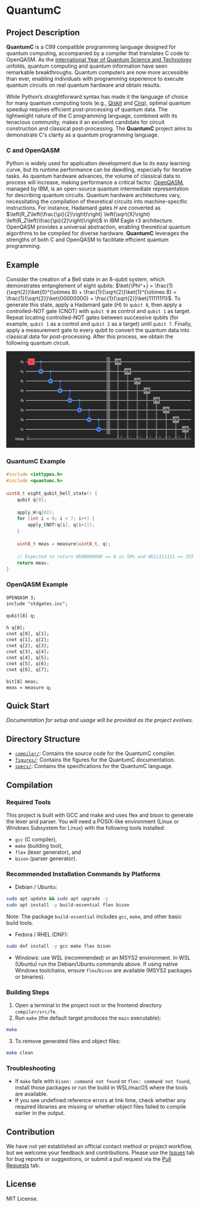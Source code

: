 # QuantumC

## Project Description

**QuantumC** is a C99 compatible programming language designed for quantum computing, accompanied by a compiler that translates C code to OpenQASM.
As the [International Year of Quantum Science and Technology](https://quantum2025.org) unfolds, quantum computing and quantum information have seen remarkable breakthroughs.
Quantum computers are now more accessible than ever, enabling individuals with programming experience to execute quantum circuits on real quantum hardware and obtain results.

While Python’s straightforward syntax has made it the language of choice for many quantum computing tools (e.g., [Qiskit](https://www.ibm.com/quantum/qiskit) and [Cirq](https://quantumai.google/cirq)), optimal quantum speedup requires efficient post-processing of quantum data.
The lightweight nature of the C programming language, combined with its tenacious community, makes it an excellent candidate for circuit construction and classical post-processing.
The **QuantumC** project aims to demonstrate C's clarity as a quantum programming language.

### C and OpenQASM

Python is widely used for application development due to its easy learning curve, but its runtime performance can be dawdling, especially for iterative tasks.
As quantum hardware advances, the volume of classical data to process will increase, making performance a critical factor.
[OpenQASM](https://openqasm.com), managed by IBM, is an open-source quantum intermediate representation for describing quantum circuits.
Quantum hardware architectures vary, necessitating the compilation of theoretical circuits into machine-specific instructions. 
For instance, Hadamard gates $H$ are converted as $\left(R_Z\left(\frac{\pi}{2}\right)\right) \left(\sqrt{X}\right) \left(R_Z\left(\frac{\pi}{2}\right)\right)$ in IBM Eagle r3 architecture.
OpenQASM provides a universal abstraction, enabling theoretical quantum algorithms to be compiled for diverse hardware.
**QuantumC** leverages the strengths of both C and OpenQASM to facilitate efficient quantum programming.


## Example

Consider the creation of a Bell state in an 8-qubit system, which demonstrates entanglement of eight qubits: $\ket{\Phi^+} = \frac{1}{\sqrt{2}}\ket{0}^{\otimes 8} + \frac{1}{\sqrt{2}}\ket{1}^{\otimes 8} = \frac{1}{\sqrt{2}}\ket{00000000} + \frac{1}{\sqrt{2}}\ket{11111111}$.
To generate this state, apply a Hadamard gate ($H$) to `qubit 0`, then apply a controlled-NOT gate ($\text{CNOT}$) with `qubit 0` as control and `qubit 1` as target.
Repeat locating controlled-NOT gates between successive qubits (for example, `qubit 1` as a control and `qubit 2` as a target) until `qubit 7`.
Finally, apply a measurement gate to every qubit to convert the quantum data into classical data for post-processing.
After this process, we obtain the following quantum circuit.
<div align="center">

![Figure 1](./figures/readme-figure-1.png)

</div>

### QuantumC Example

```c
#include <inttypes.h>
#include <quantumc.h>

uint8_t eight_qubit_bell_state() {
    qubit q[8];

    apply_H(q[0]);
    for (int i = 0; i < 7; i++) {
        apply_CNOT(q[i], q[i+1]);
    }

    uint8_t meas = measure(uint8_t, q);

    // Expected to return 0b00000000 == 0 in 50% and 0b11111111 == 255 in 50%.
    return meas;
}
```

### OpenQASM Example

```qasm
OPENQASM 3;
include "stdgates.inc";

qubit[8] q;

h q[0];
cnot q[0], q[1];
cnot q[1], q[2];
cnot q[2], q[3];
cnot q[3], q[4];
cnot q[4], q[5];
cnot q[5], q[6];
cnot q[6], q[7];

bit[8] meas;
meas = measure q;
```


## Quick Start

*Documentation for setup and usage will be provided as the project evolves.*


## Directory Structure

* [`compiler/`](./compiler): Contains the source code for the QuantumC compiler.
* [`figures/`](./figures): Contains the figures for the QuantumC documentation.
* [`specs/`](./specs): Contains the specifications for the QuantumC language.


## Compilation

### Required Tools

This project is built with GCC and make and uses flex and bison to generate the lexer and parser.
You will need a POSIX-like environment (Linux or Windows Subsystem for Linux) with the following tools installed:
* `gcc` (C compiler), 
* `make` (building tool), 
* `flex` (lexer generator), and
* `bison` (parser generator).

### Recommended Installation Commands by Platforms

* Debian / Ubuntu:
```bash
sudo apt update && sudo apt upgrade -y
sudo apt install -y build-essential flex bison
```
Note: The package `build-essential` includes `gcc`, `make`, and other basic build tools.

* Fedora / RHEL (DNF):
```bash
sudo dnf install -y gcc make flex bison
```
* Windows: use WSL (recommended) or an MSYS2 environment. In WSL (Ubuntu) run the Debian/Ubuntu commands above. If using native Windows toolchains, ensure `flex`/`bison` are available (MSYS2 packages or binaries).

### Building Steps

1. Open a terminal in the project root or the frontend directory `compiler/src/fe`.
2. Run `make` (the default target produces the `main` executable):
```bash
make
```
3. To remove generated files and object files:
```bash
make clean
```

### Troubleshooting

* If `make` fails with `bison: command not found` or `flex: command not found`, install those packages or run the build in WSL/macOS where the tools are available.
* If you see undefined reference errors at link time, check whether any required libraries are missing or whether object files failed to compile earlier in the output.


## Contribution

We have not yet established an official contact method or project workflow, but we welcome your feedback and contributions.
Please use the [Issues](https://github.com/singlerr/QuantumC/issues) tab for bug reports or suggestions, or submit a pull request via the [Pull Requests](https://github.com/singlerr/QuantumC/pulls) tab.


## License

MIT License.
